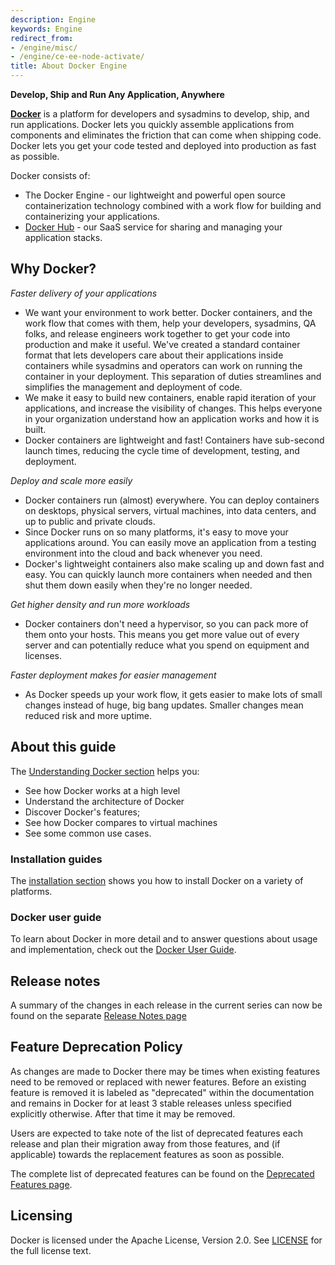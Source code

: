 ```yaml
---
description: Engine
keywords: Engine
redirect_from:
- /engine/misc/
- /engine/ce-ee-node-activate/
title: About Docker Engine
---
```


**Develop, Ship and Run Any Application, Anywhere**

[**Docker**](https://www.docker.com) is a platform for developers and sysadmins
to develop, ship, and run applications.  Docker lets you quickly assemble
applications from components and eliminates the friction that can come when
shipping code. Docker lets you get your code tested and deployed into production
as fast as possible.

Docker consists of:

* The Docker Engine - our lightweight and powerful open source containerization
  technology combined with a work flow for building and containerizing your
  applications.
* [Docker Hub](https://hub.docker.com) - our SaaS service for
  sharing and managing your application stacks.

## Why Docker?

*Faster delivery of your applications*

* We want your environment to work better. Docker containers,
      and the work flow that comes with them, help your developers,
      sysadmins, QA folks, and release engineers work together to get your code
      into production and make it useful. We've created a standard
      container format that lets developers care about their applications
      inside containers while sysadmins and operators can work on running the
      container in your deployment. This separation of duties streamlines and
      simplifies the management and deployment of code.
* We make it easy to build new containers, enable rapid iteration of
      your applications, and increase the visibility of changes. This
      helps everyone in your organization understand how an application works
      and how it is built.
* Docker containers are lightweight and fast! Containers have
      sub-second launch times, reducing the cycle
      time of development, testing, and deployment.

*Deploy and scale more easily*

* Docker containers run (almost) everywhere. You can deploy
      containers on desktops, physical servers, virtual machines, into
      data centers, and up to public and private clouds.
* Since Docker runs on so many platforms, it's easy to move your
      applications around. You can easily move an application from a
      testing environment into the cloud and back whenever you need.
* Docker's lightweight containers also make scaling up and
      down fast and easy. You can quickly launch more containers when
      needed and then shut them down easily when they're no longer needed.

*Get higher density and run more workloads*

* Docker containers don't need a hypervisor, so you can pack more of
      them onto your hosts. This means you get more value out of every
      server and can potentially reduce what you spend on equipment and
      licenses.

*Faster deployment makes for easier management*

* As Docker speeds up your work flow, it gets easier to make lots
      of small changes instead of huge, big bang updates. Smaller
      changes mean reduced risk and more uptime.

## About this guide

The [Understanding Docker section](understanding-docker.md) helps you:

 - See how Docker works at a high level
 - Understand the architecture of Docker
 - Discover Docker's features;
 - See how Docker compares to virtual machines
 - See some common use cases.

### Installation guides

The [installation section](installation/index.md) shows you how to install Docker
on a variety of platforms.


### Docker user guide

To learn about Docker in more detail and to answer questions about usage and
implementation, check out the [Docker User Guide](userguide/index.md).

## Release notes

A summary of the changes in each release in the current series can now be found
on the separate [Release Notes page](/release-notes)

## Feature Deprecation Policy

As changes are made to Docker there may be times when existing features
need to be removed or replaced with newer features. Before an existing
feature is removed it is labeled as "deprecated" within the documentation
and remains in Docker for at least 3 stable releases unless specified
explicitly otherwise. After that time it may be removed.

Users are expected to take note of the list of deprecated features each
release and plan their migration away from those features, and (if applicable)
towards the replacement features as soon as possible.

The complete list of deprecated features can be found on the
[Deprecated Features page](deprecated.md).

## Licensing

Docker is licensed under the Apache License, Version 2.0. See
[LICENSE](https://github.com/moby/moby/blob/master/LICENSE) for the full
license text.

